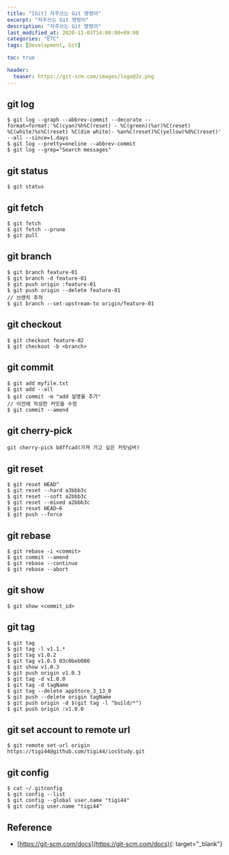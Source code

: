 ```yaml
---
title: "[Git] 자주쓰는 Git 명령어"
excerpt: "자주쓰는 Git 명령어"
description: "자주쓰는 Git 명령어"
last_modified_at: 2020-11-03T14:00:00+09:00
categories: "ETC"
tags: [Development, Git]

toc: true

header:
  teaser: https://git-scm.com/images/logo@2x.png
---
```


## git log
```shell
$ git log --graph --abbrev-commit --decorate --format=format:'%C(cyan)%h%C(reset) - %C(green)(%ar)%C(reset) %C(white)%s%C(reset) %C(dim white)- %an%C(reset)%C(yellow)%d%C(reset)' --all --since=1.days
$ git log --pretty=oneline --abbrev-commit
$ git log --grep="Search messages"
```

## git status
```shell
$ git status
```

## git fetch
```shell
$ git fetch
$ git fetch --prune
$ git pull
```

## git branch
```shell
$ git branch feature-01
$ git branch -d feature-01
$ git push origin :feature-01
$ git push origin --delete feature-01
// 브랜치 추적
$ git branch --set-upstream-to origin/feature-01
```

## git checkout
```shell
$ git checkout feature-02
$ git checkout -b <branch>
```

## git commit
```shell
$ git add myfile.txt
$ git add --all
$ git commit -m "add 설명을 추가"
// 이전에 작성한 커밋을 수정
$ git commit --amend
```

## git cherry-pick
```shell
git cherry-pick b8ffcad(가져 가고 싶은 커밋넘버)
```

## git reset
```shell
$ git reset HEAD^
$ git reset --hard a3bbb3c
$ git reset --soft a2bbb3c
$ git reset --mixed a2bbb3c
$ git reset HEAD~6
$ git push --force
```

## git rebase
```shell
$ git rebase -i <commit>
$ git commit --amend
$ git rebase --continue
$ git rebase --abort
```

## git show
```shell
$ git show <commit_id>
```

## git tag
```shell
$ git tag
$ git tag -l v1.1.*
$ git tag v1.0.2
$ git tag v1.0.5 03c0beb080
$ git show v1.0.3
$ git push origin v1.0.3
$ git tag -d v1.0.0
$ git tag -d tagName
$ git tag --delete appStore_3_13_0
$ git push --delete origin tagName
$ git push origin -d $(git tag -l "build/*")
$ git push origin :v1.0.0
```

## git set account to remote url
```shell
$ git remote set-url origin https://tigi44@github.com/tigi44/iosStudy.git
```

## git config
```shell
$ cat ~/.gitconfig
$ git config --list
$ git config --global user.name "tigi44"
$ git config user.name "tigi44"
```

## Reference
- [https://git-scm.com/docs](https://git-scm.com/docs){: target="_blank"}
